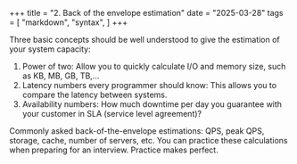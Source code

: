 +++
title = "2. Back of the envelope estimation"
date = "2025-03-28"
tags = [
    "markdown",
    "syntax",
]
+++

Three basic concepts should be well understood to give the estimation of
your system capacity:
1. Power of two: Allow you to quickly calculate I/O and memory size, such as KB, MB, GB, TB,...
2. Latency numbers every programmer should know: This allows you to compare the latency between 
systems.
3. Availability numbers: How much downtime per day you guarantee with your customer in SLA (service level agreement)?

Commonly asked back-of-the-envelope estimations: QPS, peak QPS, storage, cache, number of servers, etc. 
You can practice these calculations when preparing for an interview. Practice makes perfect.